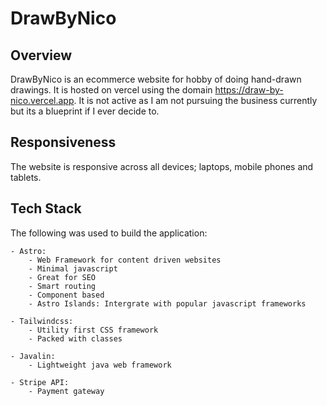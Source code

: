 # DrawByNico

## Overview
DrawByNico is an ecommerce website for hobby of doing hand-drawn drawings.
It is hosted on vercel using the domain https://draw-by-nico.vercel.app. It is not active as I am not pursuing the business currently but its a blueprint if I ever decide to.

## Responsiveness
The website is responsive across all devices; laptops, mobile phones and tablets. 

## Tech Stack
The following was used to build the application:

    - Astro:
        - Web Framework for content driven websites
        - Minimal javascript
        - Great for SEO
        - Smart routing
        - Component based
        - Astro Islands: Intergrate with popular javascript frameworks 
     
    - Tailwindcss:
        - Utility first CSS framework
        - Packed with classes
        
    - Javalin:
        - Lightweight java web framework
        
    - Stripe API:
        - Payment gateway
